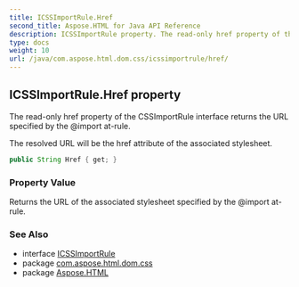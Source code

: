 ```yaml
---
title: ICSSImportRule.Href
second_title: Aspose.HTML for Java API Reference
description: ICSSImportRule property. The read-only href property of the CSSImportRule interface returns the URL specified by the import at-rule
type: docs
weight: 10
url: /java/com.aspose.html.dom.css/icssimportrule/href/
---
```

## ICSSImportRule.Href property

The read-only href property of the CSSImportRule interface returns the URL specified by the @import at-rule.

The resolved URL will be the href attribute of the associated stylesheet.

```java
public String Href { get; }
```

### Property Value

Returns the URL of the associated stylesheet specified by the @import at-rule.

### See Also

* interface [ICSSImportRule](../)
* package [com.aspose.html.dom.css](../../icssimportrule/)
* package [Aspose.HTML](../../../)
